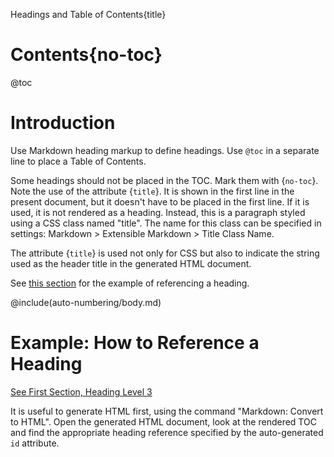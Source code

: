 Headings and Table of Contents{title}

# Contents{no-toc}

@toc

# Introduction

Use Markdown heading markup to define headings. Use `@toc` in a separate line to place a Table of Contents.

Some headings should not be placed in the TOC. Mark them with {`no-toc`}. Note the use of the attribute {`title`}. It is shown in the first line in the present document, but it doesn't have to be placed in the first line. If it is used, it is not rendered as a heading. Instead, this is a paragraph styled using a CSS class named "title". The name for this class can be specified in settings: Markdown > Extensible Markdown > Title Class Name. 

The attribute {`title`} is used not only for CSS but also to indicate the string used as the header title in the generated HTML document.

See [this section](#heading-how-to-reference-a-heading) for the example of referencing a heading.

@include(auto-numbering/body.md)

# Example: How to Reference a Heading

[See First Section, Heading Level 3](#heading-first-section2c-heading-level-3)

It is useful to generate HTML first, using the command "Markdown: Convert to HTML". Open the generated HTML document, look at the rendered TOC and find the appropriate heading reference specified by the auto-generated `id` attribute.